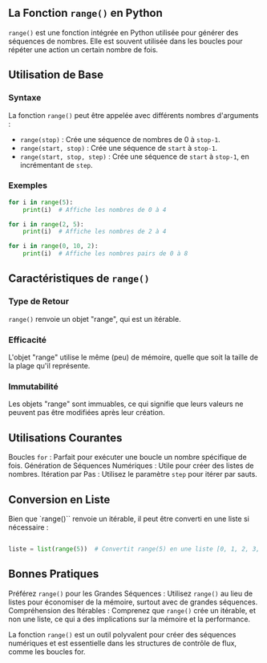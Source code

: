 ## La Fonction `range()` en Python

`range()` est une fonction intégrée en Python utilisée pour générer des séquences de nombres. Elle est souvent utilisée dans les boucles pour répéter une action un certain nombre de fois.

## Utilisation de Base

### Syntaxe

La fonction ```range()``` peut être appelée avec différents nombres d'arguments :
- ```range(stop)``` : Crée une séquence de nombres de 0 à `stop-1`.
- ```range(start, stop)``` : Crée une séquence de `start` à `stop-1`.
- ```range(start, stop, step)``` : Crée une séquence de `start` à `stop-1`, en incrémentant de `step`.

### Exemples

```python
for i in range(5):
    print(i)  # Affiche les nombres de 0 à 4

for i in range(2, 5):
    print(i)  # Affiche les nombres de 2 à 4

for i in range(0, 10, 2):
    print(i)  # Affiche les nombres pairs de 0 à 8
```

## Caractéristiques de ```range()```

### Type de Retour 

```range()``` renvoie un objet "range", qui est un itérable.

### Efficacité

L'objet "range" utilise le même (peu) de mémoire, quelle que soit la taille de la plage qu'il représente.

### Immutabilité 

Les objets "range" sont immuables, ce qui signifie que leurs valeurs ne peuvent pas être modifiées après leur création.

## Utilisations Courantes

Boucles `for` : Parfait pour exécuter une boucle un nombre spécifique de fois.
Génération de Séquences Numériques : Utile pour créer des listes de nombres.
Itération par Pas : Utilisez le paramètre `step` pour itérer par sauts.

## Conversion en Liste

Bien que `range()`` renvoie un itérable, il peut être converti en une liste si nécessaire :

```python

liste = list(range(5))  # Convertit range(5) en une liste [0, 1, 2, 3, 4]
```

## Bonnes Pratiques

Préférez ```range()``` pour les Grandes Séquences : Utilisez `range()` au lieu de listes pour économiser de la mémoire, surtout avec de grandes séquences.
Compréhension des Itérables : Comprenez que `range()` crée un itérable, et non une liste, ce qui a des implications sur la mémoire et la performance.



La fonction ```range()``` est un outil polyvalent pour créer des séquences numériques et est essentielle dans les structures de contrôle de flux, comme les boucles for.